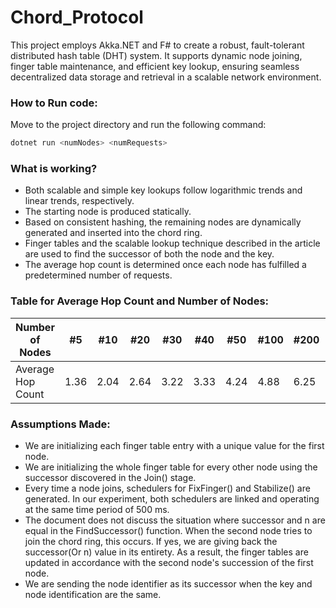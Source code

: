 # Chord_Protocol
This project employs Akka.NET and F# to create a robust, fault-tolerant distributed hash table (DHT) system. It supports dynamic node joining, finger table maintenance, and efficient key lookup, ensuring seamless decentralized data storage and retrieval in a scalable network environment.
### How to Run code:
Move to the project directory and run the following command:
```bash
dotnet run <numNodes> <numRequests>
```
### What is working?
* Both scalable and simple key lookups follow logarithmic trends and linear trends, respectively. 
* The starting node is produced statically. 
* Based on consistent hashing, the remaining nodes are dynamically generated and inserted into the chord ring. 
* Finger tables and the scalable lookup technique described in the article are used to find the successor of both the node and the key. 
* The average hop count is determined once each node has fulfilled a predetermined number of requests. 

### Table for Average Hop Count and Number of Nodes:
Number of Nodes | #5 | #10 | #20 | #30 | #40 | #50 | #100 | #200 | #300 | #400 | #500 | #1000 | #1500 | #2000 | #2500 | #3000 | #3500 | #4000 | #4500 | #5000 | #10000
--- | --- | --- | --- | --- | --- | --- | --- | --- | --- | --- | --- | --- | --- | --- | --- | --- | --- | --- | --- | --- | ---
Average Hop Count | 1.36 | 2.04 | 2.64 | 3.22 | 3.33 | 4.24 | 4.88 | 6.25 | 7.00 | 7.95 | 8.54 | 9.21 | 10.76 | 10.82 | 11.98 | 12.65 | 13.68 | 13.47 | 13.65 | 14.05 | 15.43 

### Assumptions Made:
* We are initializing each finger table entry with a unique value for the first node. 
* We are initializing the whole finger table for every other node using the successor discovered in the Join() stage. 
* Every time a node joins, schedulers for FixFinger() and Stabilize() are generated. In our experiment, both schedulers are linked and operating at the same time period of 500 ms. 
* The document does not discuss the situation where successor and n are equal in the FindSuccessor() function. When the second node tries to join the chord ring, this occurs. If yes, we are giving back the successor(Or n) value in its entirety. As a result, the finger tables are updated in accordance with the second node's succession of the first node. 
* We are sending the node identifier as its successor when the key and node identification are the same. 

